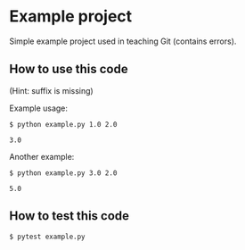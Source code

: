 

# Example project

Simple example project used in teaching Git (contains errors).

## How to use this code

(Hint: suffix is missing)

Example usage:
```shell
$ python example.py 1.0 2.0

3.0
```

Another example:
```shell
$ python example.py 3.0 2.0

5.0
```


## How to test this code

```shell
$ pytest example.py
```
